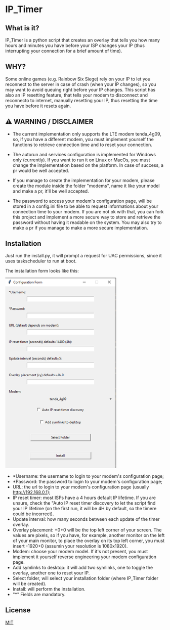 # IP_Timer

## What is it? 

IP_Timer is a python script that creates an overlay that tells you how many hours and minutes you have before your ISP changes your IP (thus interrupting your connection for a brief amount of time).

## WHY?

Some online games (e.g. Rainbow Six Siege) rely on your IP to let you reconnect to the server in case of crash (when your IP changes), so you may want to avoid queuing right before your IP changes. This script has also an IP resetting feature, that tells your modem to disconnect and reconnecto to internet, manually resetting your IP, thus resetting the time you have before it resets again.

## ⚠ WARNING / DISCLAIMER

- The current implementation only supports the LTE modem tenda_4g09, so, if you have a different modem, you must implement yourself the functions to retrieve connection time and to reset your connection.

- The autorun and services configuration is implemented for Windows only (currently). If you want to run it on Linux or MacOs, you must change the implementation based on the platform. In case of success, a pr would be well accepted.

- If you manage to create the implementation for your modem, please create the module inside the folder "modems", name it like your model and make a pr, it'll be well accepted.

- The password to access your modem's configuration page, will be stored in a config.ini file to be able to request informations about your connection time to your modem. If you are not ok with that, you can fork this project and implement a more secure way to store and retrieve the password without having it readable on the system. You may also try to make a pr if you manage to make a more secure implementation.


## Installation

Just run the install.py, it will prompt a request for UAC permissions, since it uses taskscheduler to run at boot.


The installation form looks like this:

<img src="./assets/installation.png" alt="installation" width="350"/>

- *Username: the username to login to your modem's configuration page;
- *Password: the password to login to your modem's configuration page;
- URL: the url to login to your modem's configuration page (usually http://192.168.0.1);
- IP reset timer: most ISPs have a 4 hours default IP lifetime. If you are unsure, check the "Auto IP reset timer discovery to let the script find your IP lifetime (on the first run, it will be 4H by default, so the timere could be incorrect).
- Update interval: how many seconds between each update of the timer overlay.
- Overlay placement: +0+0 will be the top left corner of your screen. The values are pixels, so if you have, for example, another monitor on the left of your main monitor, to place the overlay on its top left corner, you must insert -1920+0 (assumin your resolution is 1080x1920).
- Modem: choose your modem model. If it's not present, you must implement it yourself reverse engineering your modem configuration page.
- Add symlinks to desktop: it will add two symlinks, one to toggle the overlay, another one to reset your IP.
- Select folder, will select your installation folder (where IP_Timer folder will be created).
- Install: will perform the installation.
- "*" Fields are mandatory.

## License

[MIT](https://choosealicense.com/licenses/mit/)